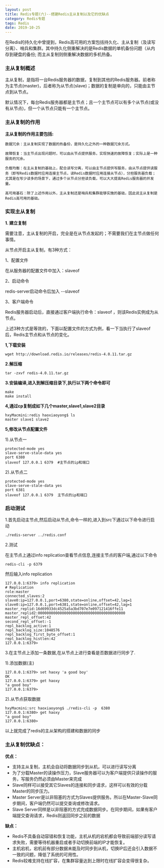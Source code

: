 ```yaml
---
layout: post
title: Redis专题(六)--搭建Redis主从复制以及它的优缺点
category: Redis专题
tags: Redis
date: 2019-10-25
---
```


在Redis的持久化中曾提到，Redis高可用的方案包括持久化、主从复制（及读写分离）、哨兵和集群。其中持久化侧重解决的是Redis数据的单机备份问题（从内存到硬盘的备份;
而主从复制则侧重解决数据的多机热备。

### 主从复制概述

主从复制，是指将一台Redis服务器的数据，复制到其他的Redis服务器。前者称为主节点(master)，后者称为从节点(slave)；数据的复制是单向的，只能由主节点到从节点。

默认情况下，每台Redis服务器都是主节点；且一个主节点可以有多个从节点(或没有从节点)，但一个从节点只能有一个主节点。

### 主从复制的作用

**主从复制的作用主要包括:**

    数据冗余：主从复制实现了数据的热备份，是持久化之外的一种数据冗余方式。

    故障恢复：当主节点出现问题时，可以由从节点提供服务，实现快速的故障恢复；实际上是一种服务的冗余。

    负载均衡：在主从复制的基础上，配合读写分离，可以由主节点提供写服务，由从节点提供读服务（即写Redis数据时应用连接主节点，读Redis数据时应用连接从节点），分担服务器负载；尤其是在写少读多的场景下，通过多个从节点分担读负载，可以大大提高Redis服务器的并发量。

    高可用基石：除了上述作用以外，主从复制还是哨兵和集群能够实施的基础，因此说主从复制是Redis高可用的基础。
    
### 实现主从复制

**1. 建立复制**

需要注意，主从复制的开启，完全是在从节点发起的；不需要我们在主节点做任何事情。

从节点开启主从复制，有3种方式：

1、配置文件

在从服务器的配置文件中加入：slaveof <masterip> <masterport>

2、启动命令

redis-server启动命令后加入 --slaveof <masterip> <masterport>

3、客户端命令

Redis服务器启动后，直接通过客户端执行命令：slaveof <masterip> <masterport>，则该Redis实例成为从节点。

上述3种方式是等效的，下面以配置文件的方式为例，看一下当执行了slaveof后，Redis主节点和从节点的变化。

**1,下载安装**

`wget http://download.redis.io/releases/redis-4.0.11.tar.gz`

**2.解压缩**

`tar -zxvf redis-4.0.11.tar.gz`

**3.安装编译,进入到解压缩目录下,执行以下两个命令即可**

```
make 
make install
```
**4,通过cp复制成如下几个master,slave1,slave2目录**

```
hxyMacmini:redis haoxiaoyong$ ls
master slave1 slave2
```
**5,修改从节点配置文件**

1).从节点一
 
```
protected-mode yes
slave-serve-stale-data yes
port 6380
slaveof 127.0.0.1 6379  #主节点的ip和端口
```
2).从节点二

```
protected-mode yes
slave-serve-stale-data yes
port 6381
slaveof 127.0.0.1 6379  主节点的ip和端口
```

### 启动测试

1.首先启动主节点,然后启动从节点,命令一样的,进入到src下通过以下命令进行启动

`./redis-server ../redis.conf`

2.测试

在主节点上通过info replication查看节点信息,连接主节点的客户端,通过以下命令

`redis-cli -p 6379`

然后输入info replication

```
127.0.0.1:6379> info replication
# Replication
role:master
connected_slaves:2
slave0:ip=127.0.0.1,port=6380,state=online,offset=42,lag=1
slave0:ip=127.0.0.1,port=6381,state=online,offset=42,lag=1
master_replid:16d69933dc4525a5a3bd707e7e097121416ffe11
master_replid2:0000000000000000000000000000000000000000
master_repl_offset:42
second_repl_offset:-1
repl_backlog_active:1
repl_backlog_size:1048576
repl_backlog_first_byte_offset:1
repl_backlog_histlen:42
127.0.0.1:6379> 

```

3.在主节点上添加一条数据,在从节点上进行查看是否数据进行同步了.

1).添加数据(主)

```
127.0.0.1:6379> set haoxy 'a good boy'
OK
127.0.0.1:6379> get haoxy
"a good boy"
127.0.0.1:6379> 
```

2).从节点获取数据

```
hxyMacmini:src haoxiaoyong$ ./redis-cli -p  6380
127.0.0.1:6380> get haoxy
"a good boy"
127.0.0.1:6380> 
```
以上就完成了redis的主从架构的搭建和数据的同步

### 主从复制优缺点：

**优点：**

* 支持主从复制，主机会自动将数据同步到从机，可以进行读写分离
* 为了分载Master的读操作压力，Slave服务器可以为客户端提供只读操作的服务，写服务仍然必须由Master来完成
* Slave同样可以接受其它Slaves的连接和同步请求，这样可以有效的分载Master的同步压力。
* Master Server是以非阻塞的方式为Slaves提供服务。所以在Master-Slave同步期间，客户端仍然可以提交查询或修改请求。
* Slave Server同样是以非阻塞的方式完成数据同步。在同步期间，如果有客户端提交查询请求，Redis则返回同步之前的数据

**缺点：**

* Redis不具备自动容错和恢复功能，主机从机的宕机都会导致前端部分读写请求失败，需要等待机器重启或者手动切换前端的IP才能恢复。
* 主机宕机，宕机前有部分数据未能及时同步到从机，切换IP后还会引入数据不一致的问题，降低了系统的可用性。
* Redis较难支持在线扩容，在集群容量达到上限时在线扩容会变得很复杂。
